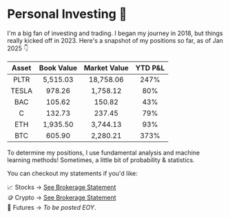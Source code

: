 # Personal Investing 🚀

I'm a big fan of investing and trading. I began my journey in 2018, but things really kicked off in 2023. Here's a snapshot of my positions so far, as of Jan 2025 👇

| Asset   | Book Value     | Market Value  | YTD P&L  |  
| :---:  |  :---: |  :---: | :---: |
| PLTR   | 5,515.03     | 18,758.06    | 247%  |
| TESLA    | 978.26       | 1,758.12     | 80% |
| BAC    | 105.62    | 150.82    | 43% |
| C    | 132.73      | 237.45    | 79% |
| ETH    | 1,935.50      | 3,744.13    | 93% |
| BTC    | 605.90     | 2,280.21    | 373% |

To determine my positions, I use fundamental analysis and machine learning methods! Sometimes, a little bit of probability & statistics.

You can checkout my statements if you'd like:

📈 Stocks → [See Brokerage Statement](brokerage_statements/brokerage_statements/statement_jan_2025_wealthsimple.pdf.pdf)\
🪙 Crypto → [See Brokerage Statement](brokerage_statements/Nov_2024_Newton.pdf)\
🌱 Futures → *To be posted EOY*.
